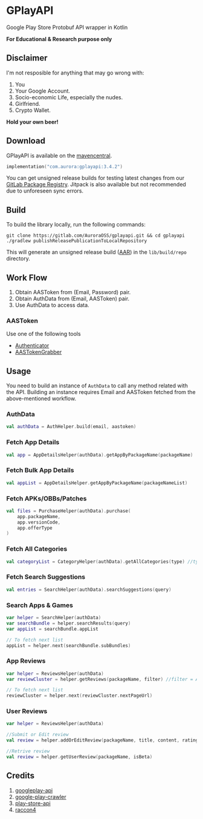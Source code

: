 # GPlayAPI

Google Play Store Protobuf API wrapper in Kotlin

**For Educational & Research purpose only**

## Disclaimer

I'm not resposible for anything that may go wrong with:
1. You 
2. Your Google Account.
3. Socio-economic Life, especially the nudes.
4. Girlfriend.
5. Crypto Wallet.

**Hold your own beer!**

## Download

GPlayAPI is available on the [mavencentral](https://central.sonatype.com/artifact/com.auroraoss/gplayapi).

```kotlin
implementation("com.aurora:gplayapi:3.4.2")
```

You can get unsigned release builds for testing latest changes from our [GitLab Package Registry](https://gitlab.com/AuroraOSS/gplayapi/-/packages).
Jitpack is also available but not recommended due to unforeseen sync errors.

## Build

To build the library locally, run the following commands:

```shell
git clone https://gitlab.com/AuroraOSS/gplayapi.git && cd gplayapi
./gradlew publishReleasePublicationToLocalRepository
```

This will generate an unsigned release build 
([AAR](https://developer.android.com/studio/projects/android-library.html#aar-contents)) in the
`lib/build/repo` directory.

## Work Flow

1. Obtain AASToken from (Email, Password) pair.
2. Obtain AuthData from (Email, AASToken) pair.
3. Use AuthData to access data.

### AASToken
Use one of the following tools
* [Authenticator](https://github.com/whyorean/Authenticator)
* [AASTokenGrabber](https://github.com/whyorean/AASTokenGrabber)

## Usage

You need to build an instance of `AuthData` to call any method related with the API. Building an
instance requires Email and AASToken fetched from the above-mentioned workflow.

### AuthData 

```kotlin
val authData = AuthHelper.build(email, aastoken)
```

### Fetch App Details

```kotlin
val app = AppDetailsHelper(authData).getAppByPackageName(packageName)
```

### Fetch Bulk App Details

```kotlin
val appList = AppDetailsHelper.getAppByPackageName(packageNameList)
```

### Fetch APKs/OBBs/Patches

```kotlin
val files = PurchaseHelper(authData).purchase(
    app.packageName,
    app.versionCode,
    app.offerType
)
```

### Fetch All Categories

```kotlin
val categoryList = CategoryHelper(authData).getAllCategories(type) //type = GAME or APPLICATION
```

### Fetch Search Suggestions

```kotlin
val entries = SearchHelper(authData).searchSuggestions(query)
```

### Search Apps & Games

```kotlin
var helper = SearchHelper(authData)
var searchBundle = helper.searchResults(query) 
var appList = searchBundle.appList 

// To fetch next list 
appList = helper.next(searchBundle.subBundles)
```

### App Reviews

```kotlin
var helper = ReviewsHelper(authData)
var reviewCluster = helper.getReviews(packageName, filter) //filter = ALL, POSITIVE, CRITICAL

// To fetch next list    
reviewCluster = helper.next(reviewCluster.nextPageUrl)
```

### User Reviews

```kotlin
var helper = ReviewsHelper(authData)

//Submit or Edit review
val review = helper.addOrEditReview(packageName, title, content, rating, isBeta)

//Retrive review
val review = helper.getUserReview(packageName, isBeta)
```

## Credits

1. [googleplay-api](https://github.com/egirault/googleplay-api)
2. [google-play-crawler](https://github.com/Akdeniz/google-play-crawler)
3. [play-store-api](https://github.com/yeriomin/play-store-api)
4. [raccon4](https://github.com/onyxbits/raccoon4)
